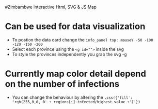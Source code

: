 #Zimbambwe Interactive Html, SVG & JS Map

# Can be used for data visualization

- To postion the data card change the ``info_panel top: mouseY -50 -100 -120 -150 -200``
- Select each province using the ``<g id="">`` inside the svg
- To style the provinces independently you grab the svg -g 

# Currently map color detail depend on the number of infections
- You can change the behaviour by altering the ``.css({'fill': 'rgb(255,0,0, 0' + regions[i].infected/highest_value +')'})``
